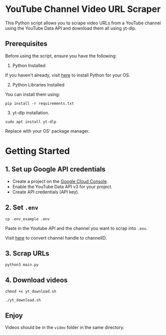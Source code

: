 # YouTube Channel Video URL Scraper

This Python script allows you to scrape video URLs from a YouTube channel using the YouTube Data API and download them all using yt-dlp.

## Prerequisites

Before using the script, ensure you have the following:

1. Python Installed

If you haven't already, visit [here](https://www.python.org/) to install Python for your OS.

2. Python Libraries Installed

You can install them using:

`pip install -r requirements.txt`

3. yt-dlp installation.

`sudo apt install yt-dlp`

Replace with your OS' package manager.

# Getting Started

## 1. Set up Google API credentials

- Create a project on the [Google Cloud Console](https://console.cloud.google.com/).
- Enable the YouTube Data API v3 for your project.
- Create API credentials (API key).

## 2. Set `.env`
`cp .env_example .env`

Paste in the Youtube API and the channel you want to scrap into `.env`.

Visit [here](https://www.streamweasels.com/tools/youtube-channel-id-and-user-id-convertor/) to convert channel handle to channelID.

## 3. Scrap URLs
`python3 main.py`

## 4. Download videos
`chmod +x yt_download.sh`

`./yt_download.sh`

## Enjoy
Videos should be in the `video` folder in the same directory.
